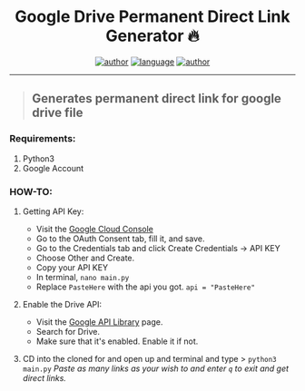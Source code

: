 <h1 align="center">Google Drive Permanent Direct Link Generator 🔥</h1> 

<p align="center">
<a href="https://sawankumar.gitlab.io/"><img alt="author" src="https://img.shields.io/badge/author-Sawan%20Kumar-red"/></a>
<a href="https://www.python.org/"><img alt="language" src="https://img.shields.io/badge/Made%20with-Python-1f425f.svg"/></a>
<a href="https://github.com/ellerbrock/open-source-badges/"><img alt="author" src="https://badges.frapsoft.com/os/v1/open-source.svg?v=103"/></a>
</p>

<hr>

> ## Generates permanent direct link for google drive file

### Requirements:
1. Python3
2. Google Account

### HOW-TO: 
1. Getting API Key:

   * Visit the [Google Cloud Console](https://console.developers.google.com/apis/credentials)
   * Go to the OAuth Consent tab, fill it, and save.
   * Go to the Credentials tab and click Create Credentials -> API KEY
   * Choose Other and Create.
   * Copy your API KEY
   * In terminal, `nano main.py`
   * Replace `PasteHere` with the api you got.
     ```api = "PasteHere"```

2. Enable the Drive API:

   * Visit the [Google API Library](https://console.developers.google.com/apis/library) page.
   * Search for Drive.
   * Make sure that it's enabled. Enable it if not.

3. CD into the cloned for and open up and terminal and type > 
      ```python3 main.py```
	*Paste as many links as your wish to and enter ```q``` to exit and get direct links.*
